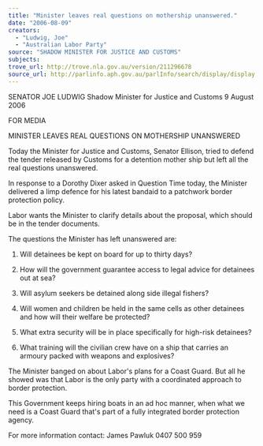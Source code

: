 ```yaml
---
title: "Minister leaves real questions on mothership unanswered."
date: "2006-08-09"
creators:
  - "Ludwig, Joe"
  - "Australian Labor Party"
source: "SHADOW MINISTER FOR JUSTICE AND CUSTOMS"
subjects:
trove_url: http://trove.nla.gov.au/version/211296678
source_url: http://parlinfo.aph.gov.au/parlInfo/search/display/display.w3p;query=Id%3A%22media/pressrel/JGIK6%22
---
```


 SENATOR JOE LUDWIG  Shadow Minister for Justice and Customs  9 August 2006 

 FOR MEDIA   

 MINISTER LEAVES REAL QUESTIONS ON MOTHERSHIP  UNANSWERED   

 

 Today the Minister for Justice and Customs, Senator Ellison, tried to defend the  tender released by Customs for a detention mother ship but left all the real  questions unanswered.   

 In response to a Dorothy Dixer asked in Question Time today, the Minister  delivered a limp defence for his latest bandaid to a patchwork border protection  policy.   

 Labor wants the Minister to clarify details about the proposal, which should be in  the tender documents.   

 The questions the Minister has left unanswered are: 

 1.  Will detainees be kept on board for up to thirty days? 

 2. How will the government guarantee access to legal advice for  detainees out at sea? 

 3. Will asylum seekers be detained along side illegal fishers? 

 4. Will women and children be held in the same cells as other detainees  and how will their welfare be protected? 

 5. What extra security will be in place specifically for high-risk detainees? 

 6. What training will the civilian crew have on a ship that carries an  armoury packed with weapons and explosives?   

 The Minister banged on about Labor's plans for a Coast Guard.  But all he  showed was that Labor is the only party with a coordinated approach to border  protection.   

 This Government keeps hiring boats in an ad hoc manner, when what we need is  a Coast Guard that's part of a fully integrated border protection agency.   

 

 For more information contact: James Pawluk 0407 500 959   

 

